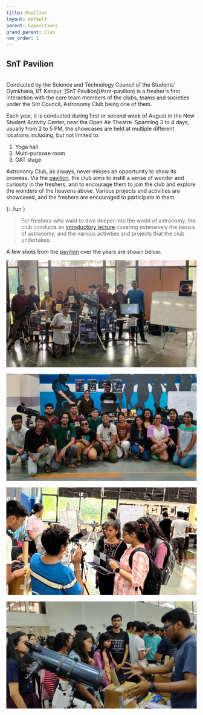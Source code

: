 ```yaml
---
title: Pavilion
layout: default
parent: Expositions
grand_parent: Club
nav_order: 1
---
```


## SnT Pavilion

<br />
Conducted by the Science and Technology Council of the Students' Gymkhana, IIT Kanpur, [SnT Pavilion](#snt-pavilion) is a fresher's first interaction with the core team members of the clubs, teams and societies under the Snt Council, Astronomy Club being one of them.

Each year, it is conducted during first or second week of August in the New Student Activity Center, near the Open Air Theatre. Spanning 3 to 4 days, usually from 2 to 5 PM, the showcases are held at multiple different locations including, but not limited to:

1. Yoga hall
2. Multi-purpose room
3. OAT stage

Astronomy Club, as always, never misses an opportunity to show its prowess. Via the [pavilion](#snt-pavilion), the club aims to instill a sense of wonder and curiosity in the freshers, and to encourage them to join the club and explore the wonders of the heavens above. Various projects and activities are showcased, and the freshers are encouraged to participate in them.

{: .fun }

> For freshers who want to dive deeper into the world of astronomy, the club conducts an [introductory lecture](./intro%20lecture.html) covering extensively the basics of astronomy, and the various activities and projects that the club undertakes.

A few shots from the [pavilion](#snt-pavilion) over the years are shown below:

![Pavilion 1](../../assets/images/club/expositions/pavilion/pavilion%201.jpeg)

![Pavilion 2](../../assets/images/club/expositions/pavilion/pavilion%202.jpeg)

![Pavilion 3](../../assets/images/club/expositions/pavilion/pavilion%203.jpeg)

![Pavilion 4](../../assets/images/club/expositions/pavilion/pavilion%204.jpeg)
